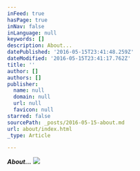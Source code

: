 ```yaml
---
inFeed: true
hasPage: true
inNav: false
inLanguage: null
keywords: []
description: About...
datePublished: '2016-05-15T23:41:48.259Z'
dateModified: '2016-05-15T23:41:17.762Z'
title: ''
author: []
authors: []
publisher:
  name: null
  domain: null
  url: null
  favicon: null
starred: false
sourcePath: _posts/2016-05-15-about.md
url: about/index.html
_type: Article

---
```

**_About..._**
![](https://the-grid-user-content.s3-us-west-2.amazonaws.com/2990ef12-ee5e-4028-9a24-4fbab5374397.jpg)